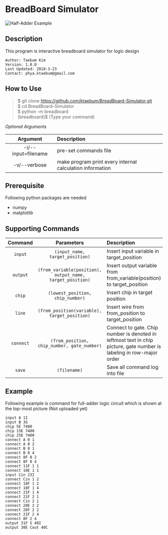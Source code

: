 # BreadBoard Simulator

![Half-Adder Example](https://i.imgur.com/JErshPj.png)

## Description
This program is interactive breadboard simulator for logic design  
```
Author: Taebum Kim
Version: 1.0.0
Last Updated: 2018-3-23
Contact: phya.ktaebum@gmail.com
```

## How to Use

> $ git clone https://github.com/ktaebum/BreadBoard-Simulator.git  
$ cd BreadBoard-Simulator  
$ python -m breadboard  
(breadboard)$ (Type your command)

*Optional Arguments*

| Argument | Description|
| :---: | :---|
| -i/--input=filename | pre-set commands file |
| -v/--verbose | make program print every internal calculation information |

## Prerequisite

Following python packages are needed

- numpy
- matplotlib 

## Supporting Commands

| Command | Parameters | Description|
| :---: | :---: | :--- |
|`input`| `(input_name, target_position)` | Insert input variable in target_position | 
|`output`| `(from_variable(position), output_name, target_position)` | Insert output variable from from_variable(position) to target_position | 
|`chip`| `(lowest_position, chip_number)` | Insert chip in target position | 
|`line`| `(from_position(variable), target_position)` | Insert wire from from_position to target_position | 
|`connect`| `(from_position, chip_number, gate_number)` | Connect to gate. Chip number is denoted in leftmost text in chip picture, gate number is labeling in row-major order | 
|`save`| `(filename)` | Save all command log into file | 

## Example
Following example is command for full-adder logic circuit which is shown at the top-most picture (Not uploaded yet)
```
input A 1I
input B 3G
chip 5E 7400
chip 15E 7400
chip 25E 7400
connect A 0 1
connect A 0 2
connect B 0 1
connect B 0 4
connect 8F 0 2
connect 8F 0 4
connect 11F 1 1
connect 10E 1 1
input Cin 23I
connect Cin 1 2
connect 18F 1 2
connect 18F 1 4
connect 21F 1 4
connect 21F 2 1
connect Cin 2 1
connect 20E 2 2
connect 28F 2 2
connect 21F 2 4
connect 8F 2 4
output 31F S 40I
output 30E Cout 40C
```